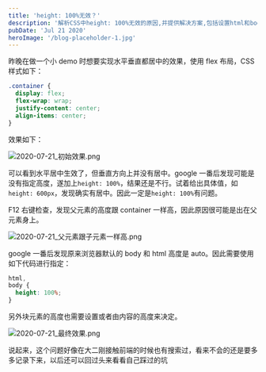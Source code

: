 ```yaml
---
title: 'height: 100%无效？'
description: '解析CSS中height: 100%无效的原因,并提供解决方案,包括设置html和body的高度以及块元素高度的设置方法。'
pubDate: 'Jul 21 2020'
heroImage: '/blog-placeholder-1.jpg'
---
```


昨晚在做一个小 demo 时想要实现水平垂直都居中的效果，使用 flex 布局，CSS 样式如下：

```css
.container {
  display: flex;
  flex-wrap: wrap;
  justify-content: center;
  align-items: center;
}
```

效果如下：

![2020-07-21_初始效果.png](https://i.loli.net/2020/07/21/5ytnCKTG7mJVgY4.png)

可以看到水平居中生效了，但垂直方向上并没有居中。google 一番后发现可能是没有指定高度，遂加上`height: 100%`，结果还是不行。试着给出具体值，如`height: 600px`，发现确实有居中。因此一定是`height: 100%`有问题。

F12 右键检查，发现父元素的高度跟 container 一样高，因此原因很可能是出在父元素身上。

![2020-07-21_父元素跟子元素一样高.png](https://i.loli.net/2020/07/21/GctgyE9LKV46QZT.png)

google 一番后发现原来浏览器默认的 body 和 html 高度是 auto。因此需要使用如下代码进行指定：

```css
html,
body {
  height: 100%;
}
```

另外块元素的高度也需要设置或者由内容的高度来决定。

![2020-07-21_最终效果.png](https://i.loli.net/2020/07/21/iq2fLHEvR9b61kp.png)

说起来，这个问题好像在大二刚接触前端的时候也有搜索过，看来不会的还是要多多记录下来，以后还可以回过头来看看自己踩过的坑
